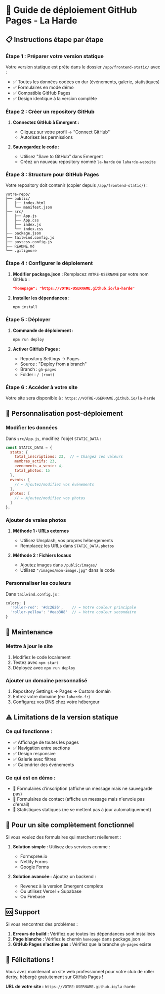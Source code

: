 # 🚀 Guide de déploiement GitHub Pages - La Harde

## 📋 Instructions étape par étape

### Étape 1 : Préparer votre version statique

Votre version statique est prête dans le dossier `/app/frontend-static/` avec :
- ✅ Toutes les données codées en dur (événements, galerie, statistiques)
- ✅ Formulaires en mode démo
- ✅ Compatible GitHub Pages
- ✅ Design identique à la version complète

### Étape 2 : Créer un repository GitHub

1. **Connectez GitHub à Emergent :**
   - Cliquez sur votre profil → "Connect GitHub"
   - Autorisez les permissions

2. **Sauvegardez le code :**
   - Utilisez "Save to GitHub" dans Emergent
   - Créez un nouveau repository nommé `la-harde` ou `laharde-website`

### Étape 3 : Structure pour GitHub Pages

Votre repository doit contenir (copier depuis `/app/frontend-static/`) :

```
votre-repo/
├── public/
│   ├── index.html
│   └── manifest.json
├── src/
│   ├── App.js
│   ├── App.css
│   ├── index.js
│   └── index.css
├── package.json
├── tailwind.config.js
├── postcss.config.js
├── README.md
└── .gitignore
```

### Étape 4 : Configurer le déploiement

1. **Modifier package.json :**
   Remplacez `VOTRE-USERNAME` par votre nom GitHub :
   ```json
   "homepage": "https://VOTRE-USERNAME.github.io/la-harde"
   ```

2. **Installer les dépendances :**
   ```bash
   npm install
   ```

### Étape 5 : Déployer

1. **Commande de déploiement :**
   ```bash
   npm run deploy
   ```

2. **Activer GitHub Pages :**
   - Repository Settings → Pages
   - Source : "Deploy from a branch"
   - Branch : `gh-pages`
   - Folder : `/ (root)`

### Étape 6 : Accéder à votre site

Votre site sera disponible à :
`https://VOTRE-USERNAME.github.io/la-harde`

## 🔧 Personnalisation post-déploiement

### Modifier les données

Dans `src/App.js`, modifiez l'objet `STATIC_DATA` :

```javascript
const STATIC_DATA = {
  stats: {
    total_inscriptions: 23,  // ← Changez ces valeurs
    membres_actifs: 23,
    evenements_a_venir: 4,
    total_photos: 15
  },
  events: [
    // ← Ajoutez/modifiez vos événements
  ],
  photos: [
    // ← Ajoutez/modifiez vos photos
  ]
};
```

### Ajouter de vraies photos

1. **Méthode 1 : URLs externes**
   - Utilisez Unsplash, vos propres hébergements
   - Remplacez les URLs dans `STATIC_DATA.photos`

2. **Méthode 2 : Fichiers locaux**
   - Ajoutez images dans `/public/images/`
   - Utilisez `"/images/mon-image.jpg"` dans le code

### Personnaliser les couleurs

Dans `tailwind.config.js` :
```javascript
colors: {
  'roller-red': '#dc2626',    // ← Votre couleur principale
  'roller-yellow': '#eab308'  // ← Votre couleur secondaire
}
```

## 📝 Maintenance

### Mettre à jour le site

1. Modifiez le code localement
2. Testez avec `npm start`
3. Déployez avec `npm run deploy`

### Ajouter un domaine personnalisé

1. Repository Settings → Pages → Custom domain
2. Entrez votre domaine (ex: `laharde.fr`)
3. Configurez vos DNS chez votre hébergeur

## ⚠️ Limitations de la version statique

### Ce qui fonctionne :
- ✅ Affichage de toutes les pages
- ✅ Navigation entre sections
- ✅ Design responsive
- ✅ Galerie avec filtres
- ✅ Calendrier des événements

### Ce qui est en démo :
- 🔶 Formulaires d'inscription (affiche un message mais ne sauvegarde pas)
- 🔶 Formulaires de contact (affiche un message mais n'envoie pas d'email)
- 🔶 Statistiques statiques (ne se mettent pas à jour automatiquement)

## 🎯 Pour un site complètement fonctionnel

Si vous voulez des formulaires qui marchent réellement :

1. **Solution simple :** Utilisez des services comme :
   - Formspree.io
   - Netlify Forms
   - Google Forms

2. **Solution avancée :** Ajoutez un backend :
   - Revenez à la version Emergent complète
   - Ou utilisez Vercel + Supabase
   - Ou Firebase

## 🆘 Support

Si vous rencontrez des problèmes :

1. **Erreurs de build :** Vérifiez que toutes les dépendances sont installées
2. **Page blanche :** Vérifiez le chemin `homepage` dans package.json
3. **GitHub Pages n'active pas :** Vérifiez que la branche `gh-pages` existe

## 🎉 Félicitations !

Vous avez maintenant un site web professionnel pour votre club de roller derby, hébergé gratuitement sur GitHub Pages !

**URL de votre site :** `https://VOTRE-USERNAME.github.io/la-harde`
